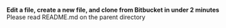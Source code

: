 **Edit a file, create a new file, and clone from Bitbucket in under 2 minutes**
Please read README.md on the parent directory